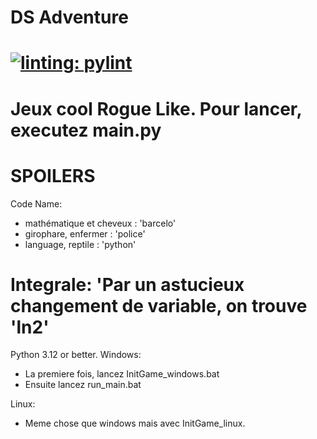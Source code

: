 DS Adventure
============

[![linting: pylint](https://img.shields.io/badge/linting-pylint-yellowgreen)](https://github.com/pylint-dev/pylint)
============

Jeux cool Rogue Like.
Pour lancer, executez main.py
============

SPOILERS
============
Code Name:
- mathématique et cheveux : 'barcelo'
- girophare, enfermer : 'police'
- language, reptile : 'python'

Integrale: 
'Par un astucieux changement de variable, on trouve 'ln2'
===

Python 3.12 or better.
Windows:

- La premiere fois, lancez InitGame_windows.bat
- Ensuite lancez run_main.bat

Linux:
- Meme chose que windows mais avec InitGame_linux.
